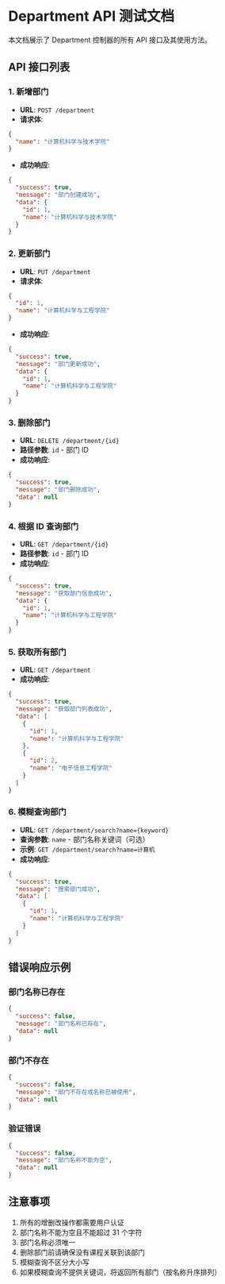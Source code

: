 # Department API 测试文档

本文档展示了 Department 控制器的所有 API 接口及其使用方法。

## API 接口列表

### 1. 新增部门

- **URL**: `POST /department`
- **请求体**:

```json
{
  "name": "计算机科学与技术学院"
}
```

- **成功响应**:

```json
{
  "success": true,
  "message": "部门创建成功",
  "data": {
    "id": 1,
    "name": "计算机科学与技术学院"
  }
}
```

### 2. 更新部门

- **URL**: `PUT /department`
- **请求体**:

```json
{
  "id": 1,
  "name": "计算机科学与工程学院"
}
```

- **成功响应**:

```json
{
  "success": true,
  "message": "部门更新成功",
  "data": {
    "id": 1,
    "name": "计算机科学与工程学院"
  }
}
```

### 3. 删除部门

- **URL**: `DELETE /department/{id}`
- **路径参数**: `id` - 部门 ID
- **成功响应**:

```json
{
  "success": true,
  "message": "部门删除成功",
  "data": null
}
```

### 4. 根据 ID 查询部门

- **URL**: `GET /department/{id}`
- **路径参数**: `id` - 部门 ID
- **成功响应**:

```json
{
  "success": true,
  "message": "获取部门信息成功",
  "data": {
    "id": 1,
    "name": "计算机科学与工程学院"
  }
}
```

### 5. 获取所有部门

- **URL**: `GET /department`
- **成功响应**:

```json
{
  "success": true,
  "message": "获取部门列表成功",
  "data": [
    {
      "id": 1,
      "name": "计算机科学与工程学院"
    },
    {
      "id": 2,
      "name": "电子信息工程学院"
    }
  ]
}
```

### 6. 模糊查询部门

- **URL**: `GET /department/search?name={keyword}`
- **查询参数**: `name` - 部门名称关键词（可选）
- **示例**: `GET /department/search?name=计算机`
- **成功响应**:

```json
{
  "success": true,
  "message": "搜索部门成功",
  "data": [
    {
      "id": 1,
      "name": "计算机科学与工程学院"
    }
  ]
}
```

## 错误响应示例

### 部门名称已存在

```json
{
  "success": false,
  "message": "部门名称已存在",
  "data": null
}
```

### 部门不存在

```json
{
  "success": false,
  "message": "部门不存在或名称已被使用",
  "data": null
}
```

### 验证错误

```json
{
  "success": false,
  "message": "部门名称不能为空",
  "data": null
}
```

## 注意事项

1. 所有的增删改操作都需要用户认证
2. 部门名称不能为空且不能超过 31 个字符
3. 部门名称必须唯一
4. 删除部门前请确保没有课程关联到该部门
5. 模糊查询不区分大小写
6. 如果模糊查询不提供关键词，将返回所有部门（按名称升序排列）
